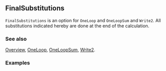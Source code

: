 ## FinalSubstitutions

`FinalSubstitutions` is an option for `OneLoop` and `OneLoopSum` and `Write2`. All substitutions indicated hereby are done at the end of the calculation.

### See also

[Overview](Extra/FeynCalc.md), [OneLoop](OneLoop.md), [OneLoopSum](OneLoopSum.md), [Write2](Write2.md).

### Examples